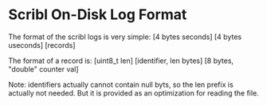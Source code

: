Scribl On-Disk Log Format
=========================

The format of the scribl logs is very simple:
    [4 bytes seconds] [4 bytes useconds] [records]

The format of a record is:
    [uint8_t len] [identifier, len bytes] [8 bytes, "double" counter val]

Note: identifiers actually cannot contain null byts, so the len prefix is
actually not needed. But it is provided as an optimization for reading the file.
